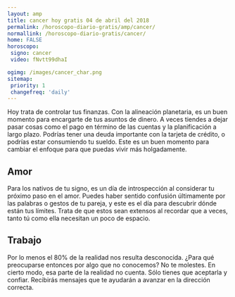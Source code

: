 ```yaml
---
layout: amp
title: cancer hoy gratis 04 de abril del 2018 
permalink: /horoscopo-diario-gratis/amp/cancer/
normallink: /horoscopo-diario-gratis/cancer/
home: FALSE
horoscopo:
 signo: cancer
 video: fNvtt99dhaI

ogimg: /images/cancer_char.png
sitemap:
 priority: 1
 changefreq: 'daily'
---
```



Hoy trata de controlar tus finanzas. Con la alineación planetaria, es un buen momento para encargarte de tus asuntos de dinero. A veces tiendes a dejar pasar cosas como el pago en término de las cuentas y la planificación a largo plazo. Podrías tener una deuda importante con la tarjeta de crédito, o podrías estar consumiendo tu sueldo. Este es un buen momento para cambiar el enfoque para que puedas vivir más holgadamente.

## Amor

Para los nativos de tu signo, es un día de introspección al considerar tu próximo paso en el amor. Puedes haber sentido confusión últimamente por las palabras o gestos de tu pareja, y este es el día para descubrir dónde están tus límites. Trata de que estos sean extensos al recordar que a veces, tanto tú como ella necesitan un poco de espacio.

## Trabajo

Por lo menos el 80% de la realidad nos resulta desconocida. ¿Para qué preocuparse entonces por algo que no conocemos? No te molestes. En cierto modo, esa parte de la realidad no cuenta. Sólo tienes que aceptarla y confiar. Recibirás mensajes que te ayudarán a avanzar en la dirección correcta.